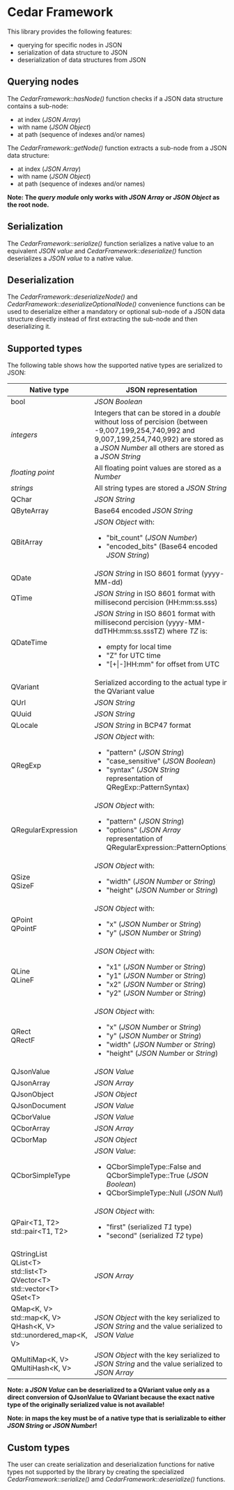 # Cedar Framework

This library provides the following features:

* querying for specific nodes in JSON
* serialization of data structure to JSON
* deserialization of data structures from JSON

## Querying nodes

The *CedarFramework::hasNode()* function checks if a JSON data structure contains a sub-node:

* at index (*JSON Array*)
* with name (*JSON Object*)
* at path (sequence of indexes and/or names)

The *CedarFramework::getNode()* function extracts a sub-node from a JSON data structure:

* at index (*JSON Array*)
* with name (*JSON Object*)
* at path (sequence of indexes and/or names)

**Note: The *query module* only works with *JSON Array* or *JSON Object* as the root node.**

## Serialization

The *CedarFramework::serialize()* function serializes a native value to an equivalent *JSON value* and *CedarFramework::deserialize()* function deserializes a *JSON value* to a native value.

## Deserialization

The *CedarFramework::deserializeNode()* and *CedarFramework::deserializeOptionalNode()* convenience functions can be used to deserialize either a mandatory or optional sub-node of a JSON data structure directly instead of first extracting the sub-node and then deserializing it.

## Supported types

The following table shows how the supported native types are serialized to JSON:

| Native type               | JSON representation
| ------------------------- | -------------------
| bool                      | *JSON Boolean*
| *integers*                | Integers that can be stored in a *double* without loss of percision (between -9,007,199,254,740,992 and 9,007,199,254,740,992) are stored as a *JSON Number* all others are stored as a *JSON String*
| *floating point*          | All floating point values are stored as a *Number*
| *strings*                 | All string types are stored a *JSON String*
| QChar                     | *JSON String*
| QByteArray                | Base64 encoded *JSON String*
| QBitArray                 | *JSON Object* with:<br><ul><li>"bit_count" (*JSON Number*)</li><li>"encoded_bits" (Base64 encoded *JSON String*)</li></ul>
| QDate                     | *JSON String* in ISO 8601 format (yyyy-MM-dd)
| QTime                     | *JSON String* in ISO 8601 format with millisecond percision (HH:mm:ss.sss)
| QDateTime                 | *JSON String* in ISO 8601 format with millisecond percision (yyyy-MM-ddTHH:mm:ss.sssTZ) where *TZ* is:<br><ul><li>empty for local time</li><li>"Z" for UTC time</li><li>"[+\|-]HH:mm" for offset from UTC</li></ul>
| QVariant                  | Serialized according to the actual type in the QVariant value
| QUrl                      | *JSON String*
| QUuid                     | *JSON String*
| QLocale                   | *JSON String* in BCP47 format
| QRegExp                   | *JSON Object* with:<br><ul><li>"pattern" (*JSON String*)</li><li>"case_sensitive" (*JSON Boolean*)</li><li>"syntax" (*JSON String* representation of QRegExp::PatternSyntax)</li></ul>
| QRegularExpression        | *JSON Object* with:<br><ul><li>"pattern" (*JSON String*)</li><li>"options" (*JSON Array* representation of QRegularExpression::PatternOptions)</li></ul>
| QSize<br>QSizeF           | *JSON Object* with:<br><ul><li>"width" (*JSON Number* or *String*)</li><li>"height" (*JSON Number* or *String*)</li></ul>
| QPoint<br>QPointF         | *JSON Object* with:<br><ul><li>"x" (*JSON Number* or *String*)</li><li>"y" (*JSON Number* or *String*)</li></ul>
| QLine<br>QLineF           | *JSON Object* with:<br><ul><li>"x1" (*JSON Number* or *String*)</li><li>"y1" (*JSON Number* or *String*)</li><li>"x2" (*JSON Number* or *String*)</li><li>"y2" (*JSON Number* or *String*)</li></ul>
| QRect<br>QRectF           | *JSON Object* with:<br><ul><li>"x" (*JSON Number* or *String*)</li><li>"y" (*JSON Number* or *String*)</li><li>"width" (*JSON Number* or *String*)</li><li>"height" (*JSON Number* or *String*)</li></ul>
| QJsonValue                | *JSON Value*
| QJsonArray                | *JSON Array*
| QJsonObject               | *JSON Object*
| QJsonDocument             | *JSON Value*
| QCborValue                | *JSON Value*
| QCborArray                | *JSON Array*
| QCborMap                  | *JSON Object*
| QCborSimpleType           | *JSON Value*:<br><ul><li>QCborSimpleType::False and QCborSimpleType::True (*JSON Boolean*)</li><li>QCborSimpleType::Null (*JSON Null*)</li></ul>
| QPair<T1, T2><br>std::pair<T1, T2> | *JSON Object* with:<br><ul><li>"first" (serialized *T1* type)</li><li>"second" (serialized *T2* type)</li></ul>
| QStringList<br>QList\<T><br>std::list\<T><br>QVector\<T><br>std::vector\<T><br>QSet\<T> | *JSON Array*
| QMap<K, V><br>std::map<K, V><br>QHash<K, V><br>std::unordered_map<K, V> | *JSON Object* with the key serialized to *JSON String* and the value serialized to *JSON Value*
| QMultiMap<K, V><br>QMultiHash<K, V> | *JSON Object* with the key serialized to *JSON String* and the value serialized to *JSON Array*

**Note: a *JSON Value* can be deserialized to a QVariant value only as a direct conversion of QJsonValue to QVariant because the exact native type of the originally serialized value is not available!**

**Note: in maps the key must be of a native type that is serializable to either *JSON String* or *JSON Number*!**

## Custom types

The user can create serialization and deserialization functions for native types not supported by the library by creating the specialized *CedarFramework::serialize()* amd *CedarFramework::deserialize()* functions.
